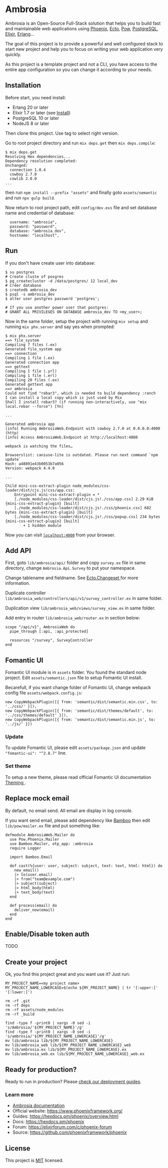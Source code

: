 # Ambrosia

Ambrosia is an Open-Source Full-Stack solution that helps you to build fast and maintainable web applications using
[Phoenix](https://www.phoenixframework.org), [Ecto](https://github.com/elixir-ecto/ecto), [Pow](https://powauth.com),
[PostgreSQL](https://www.postgresql.org), [Elixir](https://elixir-lang.org), [Erlang](https://www.erlang.org)...

The goal of this project is to provide a powerful and well configured stack to start new project and help you to focus
on writing your web application very quickly.

As this project is a template project and not a CLI, you have access to the entire app configuration so you can change
it according to your needs.

## Installation

Before start, you need install:
 * Erlang 20 or later
 * Elixir 1.7 or later (see [Install](https://elixir-lang.org/install.html))
 * PostgreSQL 10 or later
 * NodeJS 8 or later

Then clone this project. Use tag to select right version.

Go to root project directory and run `mix deps.get` then `mix deps.compile`:
```
$ mix deps.get
Resolving Hex dependencies...
Dependency resolution completed:
Unchanged:
  connection 1.0.4
  cowboy 2.7.0
  cowlib 2.8.0
...
```
then run `npm install --prefix "assets"` and finally goto `assets/semantic` and run `npx gulp build`.

Now return to root project path, edit `config/dev.exs` file and set database name and credential of database:
```
  username: "ambrosia",
  password: "password",
  database: "ambrosia_dev",
  hostname: "localhost",
```

## Run

If you don't have create user into database:
```
$ su postgres
# Create cluste of posgres
$ pg_createcluster -d /data/postgres/ 12 local_dev
# Créer database
$ createdb ambrosia_dev
$ psql -s ambrosia_dev
$ alter user postgres password 'postgres';

# If you use another power user that postgres:
# GRANT ALL PRIVILEGES ON DATABASE ambrosia_dev TO <my_user>;
```

Now in the same folder, setup the project with running `mix setup` and running `mix phx.server` and say yes when
prompted:
```
$ mix phx.server
==> file_system
Compiling 7 files (.ex)
Generated file_system app
==> connection
Compiling 1 file (.ex)
Generated connection app
==> gettext
Compiling 1 file (.yrl)
Compiling 1 file (.erl)
Compiling 20 files (.ex)
Generated gettext app
==> ambrosia
Could not find "rebar3", which is needed to build dependency :ranch
I can install a local copy which is just used by Mix
Shall I install rebar3? (if running non-interactively, use "mix local.rebar --force") [Yn]

...

Generated ambrosia app
[info] Running AmbrosiaWeb.Endpoint with cowboy 2.7.0 at 0.0.0.0:4000 (http)
[info] Access AmbrosiaWeb.Endpoint at http://localhost:4000

webpack is watching the files…

Browserslist: caniuse-lite is outdated. Please run next command `npm update`
Hash: a48891e43b0053b7a056
Version: webpack 4.4.0

...

Child mini-css-extract-plugin node_modules/css-loader/dist/cjs.js!css/app.css:
    Entrypoint mini-css-extract-plugin = *
    [./node_modules/css-loader/dist/cjs.js!./css/app.css] 2.29 KiB {mini-css-extract-plugin} [built]
    [./node_modules/css-loader/dist/cjs.js!./css/phoenix.css] 682 bytes {mini-css-extract-plugin} [built]
    [./node_modules/css-loader/dist/cjs.js!./css/popup.css] 234 bytes {mini-css-extract-plugin} [built]
        + 1 hidden module
```

Now you can visit [`localhost:4000`](http://localhost:4000) from your browser.

## Add API

First, goto `lib/ambrosia/api/` folder and copy `survey.ex` file in same directory, change `Ambrosia.Api.Survey` to put
your namespace.

Change tablename and fieldname. See [Ecto.Changeset ](https://hexdocs.pm/ecto/Ecto.Changeset.html) for more information.

Duplicate controller `lib/ambrosia_web/controllers/api/v1/survey_controller.ex` in same folder.

Duplication view `lib/ambrosia_web/views/survey_view.ex` in same folder.

Add entry in router `lib/ambrosia_web/router.ex` in section below:
```
scope "/api/v1", AmbrosiaWeb do
  pipe_through [:api, :api_protected]

  resources "/survey", SurveyController
end
```

## Fomantic UI

Fomantic UI module is in `assets` folder. You found the standard node project. Edit `assets/semantic.json` file to
setup Fomantic UI install.

Becarefull, if you want change folder of Fomantic UI, change webpack config file `assets/webpack.config.js`:
```
new CopyWebpackPlugin([{ from: 'semantic/dist/semantic.min.css', to: '../css/' }]),
new CopyWebpackPlugin([{ from: 'semantic/dist/themes/default', to: '../css/themes/default' }]),
new CopyWebpackPlugin([{ from: 'semantic/dist/semantic.min.js', to: '../js/' }])
```

### Update

To update Fomantic UI, please edit `assets/package.json` and update `"fomantic-ui": "^2.8.7"` line.

### Set theme

To setup a new theme, please read official Fomantic UI documentation
[Theming ](https://fomantic-ui.com/usage/theming.html).

## Replace mock email

By default, no email send. All email are display in log console.

If you want send email, please add dependency like [Bamboo](https://github.com/thoughtbot/bamboo) then edit
`lib/pow/mailer.ex` file and put something like:
```
defmodule AmbrosiaWeb.Mailer do
  use Pow.Phoenix.Mailer
  use Bamboo.Mailer, otp_app: :ambrosia
  require Logger

  import Bamboo.Email

  def cast(%{user: user, subject: subject, text: text, html: html}) do
    new_email()
    |> to(user.email)
    |> from("team@example.com")
    |> subject(subject)
    |> html_body(html)
    |> text_body(text)
  end

  def process(email) do
    deliver_now(email)
  end
end
```

## Enable/Disable token auth

TODO

## Create your project

Ok, you find this project great and you want use it? Just run:
```
MY_PROJECT_NAME=<my project name>
MY_PROJECT_NAME_LOWERCASE=$(echo ${MY_PROJECT_NAME} | tr '[:upper:]' '[:lower:]')

rm -rf .git
rm -rf deps
rm -rf assets/node_modules
rm -rf _build

find -type f -print0 | xargs -0 sed -i 's/Ambrosia/'${MY_PROJECT_NAME}'/g'
find -type f -print0 | xargs -0 sed -i 's/ambrosia/'${MY_PROJECT_NAME_LOWERCASE}'/g'
mv lib/ambrosia lib/${MY_PROJECT_NAME_LOWERCASE}
mv lib/ambrosia_web lib/${MY_PROJECT_NAME_LOWERCASE}_web
mv lib/ambrosia.ex lib/${MY_PROJECT_NAME_LOWERCASE}.ex
mv lib/ambrosia_web.ex lib/${MY_PROJECT_NAME_LOWERCASE}_web.ex
```

## Ready for production?

Ready to run in production? Please [check our deployment guides](https://hexdocs.pm/phoenix/deployment.html).

### Learn more

  * [Ambrosia documentation](./DOCUMENTATION.md)
  * Official website: https://www.phoenixframework.org/
  * Guides: https://hexdocs.pm/phoenix/overview.html
  * Docs: https://hexdocs.pm/phoenix
  * Forum: https://elixirforum.com/c/phoenix-forum
  * Source: https://github.com/phoenixframework/phoenix

## License

This project is [MIT](./LICENSE.md) licensed.
